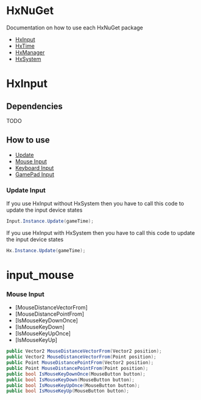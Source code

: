 # HxNuGet
Documentation on how to use each HxNuGet package

- [HxInput](#hxinput)
- [HxTime](#hxtime)
- [HxManager](#hxmanager)
- [HxSystem](#hxsystem)


# HxInput
## Dependencies
TODO

## How to use
- [Update](#update-input)
- [Mouse Input](#mouse-input)
- [Keyboard Input](#keyboard-input)
- [GamePad Input](#gamepad-input)


### Update Input 
If you use HxInput without HxSystem then you have to call this code to update the input device states
```csharp
Input.Instance.Update(gameTime);
```

If you use HxInput with HxSystem then you have to call this code to update the input device states
```csharp
Hx.Instance.Update(gameTime);
```
# input_mouse
### Mouse Input
- [MouseDistanceVectorFrom]
- [MouseDistancePointFrom]
- [IsMouseKeyDownOnce]
- [IsMouseKeyDown]
- [IsMouseKeyUpOnce]
- [IsMouseKeyUp]

```csharp
public Vector2 MouseDistanceVectorFrom(Vector2 position);
public Vector2 MouseDistanceVectorFrom(Point position);
public Point MouseDistancePointFrom(Vector2 position);
public Point MouseDistancePointFrom(Point position);
public bool IsMouseKeyDownOnce(MouseButton button);
public bool IsMouseKeyDown(MouseButton button);
public bool IsMouseKeyUpOnce(MouseButton button);
public bool IsMouseKeyUp(MouseButton button);
```
